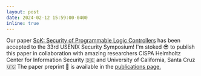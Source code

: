 ```yaml
---
layout: post
date: 2024-02-12 15:59:00-0400
inline: true
---
```


Our paper <a href="https://efrenlopez.org/assets/pdf/lopez2024sok.pdf" target="blank">SoK: Security of Programmable Logic Controllers</a> has been accepted to the 33rd USENIX Security Symposium! I'm stoked :sunglasses: to publish this paper in collaboration with amazing researchers CISPA Helmholtz Center for Information Security :de: and University of California, Santa Cruz :us: The paper preprint :scroll: is available in the <a href="https://efrenlopez.org/publications/" target="blank">publications page.</a>